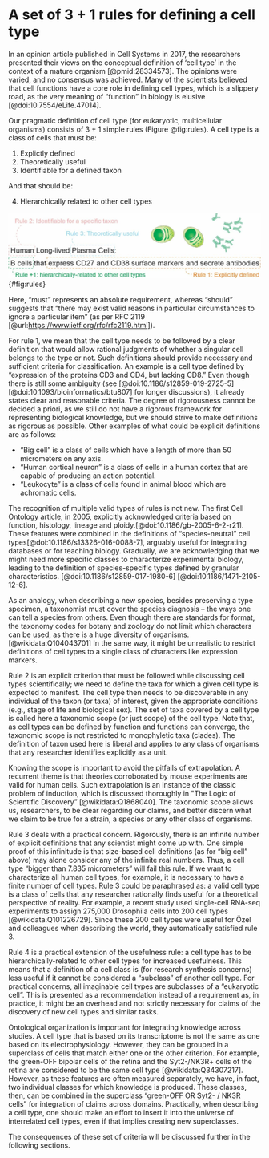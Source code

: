 # A set of 3 + 1 rules for defining a cell type

In an opinion article published in Cell Systems in 2017, the researchers presented their views on the conceptual definition of ‘cell type’ in the context of a mature organism [@pmid:28334573]. The opinions were varied, and no consensus was achieved. Many of the scientists believed that cell functions have a core role in defining cell types, which is a slippery road, as the very meaning of “function” in biology is elusive [@doi:10.7554/eLife.47014].

Our pragmatic definition of cell type (for eukaryotic, multicellular organisms) consists of 3 + 1 simple rules (Figure @fig:rules). A cell type is a class of cells that must be:

1. Explictly defined
2. Theoretically useful 
3. Identifiable for a defined taxon

And that should be:

4. Hierarchically related to other cell types

![ The set of 3 + 1 rules for defining a cell type.](images/four_rules_hn.jpg){#fig:rules}

Here, “must” represents an absolute requirement, whereas “should” suggests that “there may exist valid reasons in particular circumstances to ignore a particular item” (as per RFC 2119 [@url:https://www.ietf.org/rfc/rfc2119.html]).

For rule 1, we mean that the cell type needs to be followed by a clear definition that would allow rational judgments of whether a singular cell belongs to the type or not. Such definitions should provide necessary and sufficient criteria for classification. An example is a cell type defined by “expression of the proteins CD3 and CD4, but lacking CD8.” Even though there is still some ambiguity (see [@doi:10.1186/s12859-019-2725-5] [@doi:10.1093/bioinformatics/btu807] for longer discussions), it already states clear and reasonable criteria. The degree of rigorousness cannot be decided a priori, as we still do not have a rigorous framework for representing biological knowledge, but we should strive to make definitions as rigorous as possible. Other examples of what could be explicit definitions are as follows:

- “Big cell” is a class of cells which have a length of more than 50 micrometers on any axis.
- “Human cortical neuron” is a class of cells in a human cortex that are capable of producing an action potential.
- “Leukocyte” is a class of cells found in animal blood which are achromatic cells.

The recognition of multiple valid types of rules is not new. The first Cell Ontology article, in 2005, explicitly acknowledged criteria based on function, histology, lineage and ploidy.[@doi:10.1186/gb-2005-6-2-r21]. These features were combined in the definitions of “species-neutral” cell types[@doi:10.1186/s13326-016-0088-7], arguably useful for integrating databases or for teaching biology. Gradually, we are acknowledging that we might need more specific classes to characterize experimental biology, leading to the definition of species-specific types defined by granular characteristics. [@doi:10.1186/s12859-017-1980-6] [@doi:10.1186/1471-2105-12-6]. 

As an analogy, when describing a new species, besides preserving a type specimen, a taxonomist must cover the species diagnosis – the ways one can tell a species from others. Even though there are standards for format, the taxonomy codes for botany and zoology do not limit which characters can be used, as there is a huge diversity of organisms. [@wikidata:Q104043701] In the same way, it might be unrealistic to restrict definitions of cell types to a single class of characters like expression markers.

Rule 2 is an explicit criterion that must be followed while discussing cell types scientifically; we need to define the taxa for which a given cell type is expected to manifest. The cell type then needs to be discoverable in any individual of the taxon (or taxa) of interest, given the appropriate conditions (e.g., stage of life and biological sex). The set of taxa covered by a cell type is called here a taxonomic scope (or just scope) of the cell type. Note that, as cell types can be defined by function and functions can converge, the taxonomic scope is not restricted to monophyletic taxa (clades). The definition of taxon used here is liberal and applies to any class of organisms that any researcher identifies explicitly as a unit.

Knowing the scope is important to avoid the pitfalls of extrapolation. A recurrent theme is that theories corroborated by mouse experiments are valid for human cells. Such extrapolation is an instance of the classic problem of induction, which is discussed thoroughly in "The Logic of Scientific Discovery” [@wikidata:Q1868040].  The taxonomic scope allows us, researchers, to be clear regarding our claims, and better discern what we claim to be true for a strain, a species or any other class of organisms. 

Rule 3 deals with a practical concern. Rigorously, there is an infinite number of explicit definitions that any scientist might come up with. One simple proof of this infinitude is that size-based cell definitions (as for “big cell” above) may alone consider any of the infinite real numbers. Thus, a cell type “bigger than 7.835 micrometers” will fail this rule. If we want to characterize all human cell types, for example, it is necessary to have a finite number of cell types. Rule 3 could be paraphrased as: a valid cell type is a class of cells that any researcher rationally finds useful for a theoretical perspective of reality. For example, a recent study used single-cell RNA-seq experiments to assign 275,000 Drosophila cells into 200 cell types [@wikidata:Q101226729]. Since these 200 cell types were useful for Özel and colleagues when describing the world, they automatically satisfied rule 3. 

Rule 4 is a practical extension of the usefulness rule: a cell type has to be hierarchically-related to other cell types for increased usefulness. This means that a definition of a cell class is (for research synthesis concerns) less useful if it cannot be considered a “subclass” of another cell type. For practical concerns, all imaginable cell types are subclasses of a “eukaryotic cell”. This is presented as a recommendation instead of a requirement as, in practice, it might be an overhead and not strictly necessary for claims of the discovery of new cell types and similar tasks.  

Ontological organization is important for integrating knowledge across studies. A cell type that is based on its transcriptome is not the same as one based on its electrophysiology. However, they can be grouped in a superclass of cells that match either one or the other criterion. For example, the green-OFF bipolar cells of the retina and the Syt2-/NK3R+ cells of the retina are considered to be the same cell type [@wikidata:Q34307217].   However, as these features are often measured separately, we have, in fact, two individual classes for which knowledge is produced. These classes, then, can be combined in the superclass “green-OFF OR Syt2- / NK3R cells” for integration of claims across domains. Practically, when describing a cell type, one should make an effort to insert it into the universe of interrelated cell types, even if that implies creating new superclasses.

The consequences of these set of criteria will be discussed further in the following sections. 